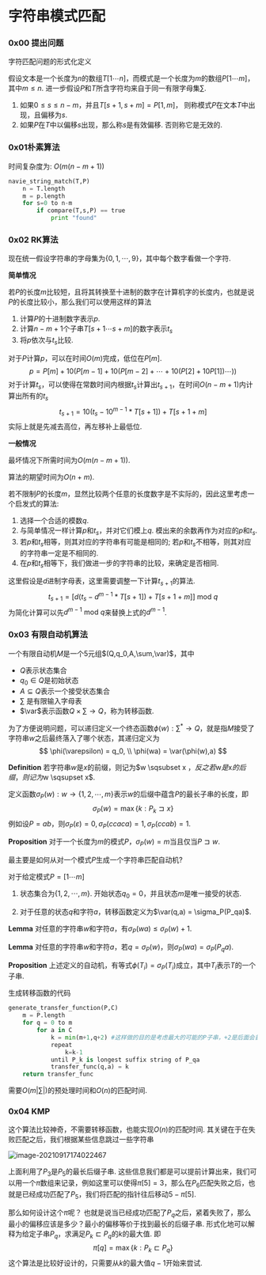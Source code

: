 # 字符串模式匹配



### 0x00 提出问题

字符匹配问题的形式化定义

假设文本是一个长度为$n$的数组$T[1\cdots n]$，而模式是一个长度为$m$的数组$P[1\cdots m]$，其中$m \leq n$.  进一步假设$P$和$T$所含字符均来自于同一有限字母集$\sum$.   

1.  如果$0 \leq s \leq n-m$，并且$T[s+1,s+m] = P[1,m]$， 则称模式$P$在文本$T$中出现，且偏移为$s$. 
2.  如果$P$在$T$中以偏移$s$出现，那么称$s$是有效偏移. 否则称它是无效的. 



### 0x01朴素算法

时间复杂度为: $O(m(n-m+1))$



```python
navie_string_match(T,P)
	n = T.length
	m = p.length
	for s=0 to n-m
    	if compare(T,s,P) == true
    		print "found" 		
```



### 0x02 RK算法

现在统一假设字符串的字母集为$\{0,1,\cdots,9\}$，其中每个数字看做一个字符.   



**简单情况**

若$P$的长度$m$比较短，且将其转换至十进制的数字在计算机字的长度内，也就是说$P$的长度比较小，那么我们可以使用这样的算法

1. 计算$P$的十进制数字表示$p$.
2. 计算$n-m+1$个子串$T[s+1\cdots s+m ]$的数字表示$t_s$
3. 将$p$依次与$t_s$比较. 

对于$P$计算$p$，可以在时间$O(m)$完成，低位在$P[m]$. 
$$
p = P[m] + 10(P[m-1]+10(P[m-2]+\cdots+10(P[2]+10P[1])\cdots))
$$
对于计算$t_s$，可以使得在常数时间内根据$t_s$计算出$t_{s+1}$，在时间$O(n-m+1)$内计算出所有的$t_s$
$$
t_{s+1} = 10(t_s - 10^{m-1}*T[s+1])+T[s+1+m]
$$
实际上就是先减去高位，再左移补上最低位. 



**一般情况**

最坏情况下所需时间为$O(m(n-m+1))$. 

算法的期望时间为$O(n+m)$. 



若不限制$P$的长度$m$，显然比较两个任意的长度数字是不实际的，因此这里考虑一个启发式的算法:

1.  选择一个合适的模数$q$.
2.  与简单情况一样计算$p$和$t_s$，并对它们模上$q$.  模出来的余数再作为对应的$p$和$t_s$. 
3.  若$p$和$t_s$相等，则其对应的字符串有可能是相同的; 若$p$和$t_s$不相等，则其对应的字符串一定是不相同的. 
4.  在$p$和$t_s$相等下，我们做进一步的字符串的比较，来确定是否相同. 



这里假设是$d$进制字母表，这里需要调整一下计算$t_{s+1}$的算法. 
$$
t_{s+1} = \left[ d(t_s - d^{m-1}*T[s+1])+T[s+1+m]\right]~\text{mod}~q
$$
为简化计算可以先$d^{m-1}~\text{mod}~q$来替换上式的$d^{m-1}$. 





### 0x03 有限自动机算法

一个有限自动机$M$是一个5元组$(Q,q_0,A,\sum,\var)$，其中

- $Q$表示状态集合
- $q_0\in Q$是初始状态
- $A \subseteq Q$表示一个接受状态集合
- $\sum$ 是有限输入字母表
- $\var$表示函数$Q \times \sum \to Q$，称为转移函数. 

为了方便说明问题，可以递归定义一个终态函数$\phi(w) : \sum^* \to Q$，就是指$M$接受了字符串$w$之后最终落入了哪个状态，其递归定义为
$$
\phi(\varepsilon) = q_0, \\
\phi(wa) = \var(\phi(w),a)
$$


**Definition** 若字符串$w$是$x$的前缀，则记为$w \sqsubset x $，反之若$w$是$x$的后缀，则记为$w \sqsupset x$.

定义函数$\sigma_P(w) : w \to \{1,2,\cdots,m\}$表示$w$的后缀中蕴含$P$的最长子串的长度，即
$$
\sigma_P(w) = \max\{k: P_k \sqsupset x\}
$$
例如设$P=ab$，则$\sigma_P(\varepsilon)= 0,\sigma_P(ccaca) = 1,\sigma_P(ccab) = 1$.



**Proposition** 对于一个长度为$m$的模式$P$，$\sigma_P(w) = m$当且仅当$P \sqsupset w$. 



最主要是如何从对一个模式$P$生成一个字符串匹配自动机?

对于给定模式$P=[1\cdots m]$

1. 状态集合为$\{1,2,\cdots,m\}$. 开始状态$q_0 = 0$，并且状态$m$是唯一接受的状态.

2. 对于任意的状态$q$和字符$a$，转移函数定义为$\var(q,a) = \sigma_P(P_qa)$. 


 

**Lemma** 对任意的字符串$w$和字符$a$，有$\sigma_P(wa) \leq \sigma_P(w) +1$.

**Lemma** 对任意的字符串$w$和字符$a$，若$q=\sigma_P(w)$，则$\sigma_P(wa) = \sigma_P(P_qa)$. 

**Proposition** 上述定义的自动机，有等式$\phi(T_i) = \sigma_P(T_i)$成立，其中$T_i$表示$T$的一个子串. 



生成转移函数的代码

```python
generate_transfer_function(P,C)
	m = P.length
	for q = 0 to m
		for a in C 
        	k = min(m+1,q+2) #这样做的目的是考虑最大的可能的P子串，+2是后面会首先减1. 我们考虑的最长子串只能是P本身. 
            repeat
            	k=k-1
            until P_k is longest suffix string of P_qa
            transfer_func(q,a) = k
    return transfer_func        
```



需要$O(m|\sum|)$的预处理时间和$O(n)$的匹配时间. 



### 0x04 KMP

这个算法比较神奇，不需要转移函数，也能实现$O(n)$的匹配时间.  其关键在于在失败匹配之后，我们根据某些信息跳过一些字符串

![image-20210917174022467](/home/maple/halfyear/images/image-20210917174022467.png)

上面利用了$P_3$是$P_5$的最长后缀子串.  这些信息我们都是可以提前计算出来，我们可以用一个$\pi$数组来记录，例如这里可以使得$\pi[5]=3$，那么在$P_6$匹配失败之后，也就是已经成功匹配了$P_5$，我们将匹配的指针往后移动$5-\pi[5]$.



那么如何设计这个$\pi$呢？ 也就是说当已经成功匹配了$P_q$之后，紧着失败了，那么最小的偏移应该是多少？最小的偏移等价于找到最长的后缀子串.  形式化地可以解释为给定子串$P_q$，求满足$P_k \sqsubset P_q$的$k$的最大值.  即
$$
\pi[q] = \max\{k : P_k \sqsubset P_q\}
$$
这个算法是比较好设计的，只需要从$k$的最大值$q-1$开始来尝试.  













